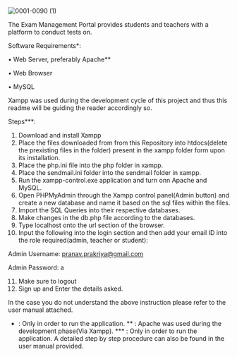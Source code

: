 ![0001-0090 (1)](https://user-images.githubusercontent.com/66675021/116770555-77e5d500-aa62-11eb-8b0c-864ff008713f.gif)

The Exam Management Portal provides students and teachers with a platform to conduct tests on.

Software Requirements*:

•	Web Server, preferably Apache**

• Web Browser

• MySQL

Xampp was used during the development cycle of this project and thus this readme will be guiding the reader accordingly so.

Steps***:
1. Download and install Xampp
2. Place the files downloaded from from this Repository into htdocs(delete the prexisting files in the folder) present in the xampp folder form upon its installation.
3. Place the php.ini file into the php folder in xampp.
4. Place the sendmail.ini folder into the sendmail folder in xampp.
5. Run the xampp-control.exe application and turn onn Apache and MySQL.
6. Open PHPMyAdmin through the Xampp control panel(Admin button) and create a new database and name it based on the sql files within the files.
7. Import the SQL Queries into their respective databases.
8. Make changes in the db.php file according to the databases.
9. Type localhost onto the url section of the browser.
10. Input the following into the login section and then add your email ID into the role required(admin, teacher or student):

Admin Username: pranav.prakriya@gmail.com

Admin Password: a

11. Make sure to logout
12. Sign up and Enter the details asked.

In the case you do not understand the above instruction please refer to the user manual attached.

* : Only in order to run the application.
** : Apache was used during the development phase(Via Xampp).
*** : Only in order to run the application. A detailed step by step procedure can also be found in the user manual provided.
